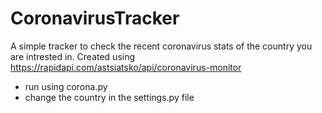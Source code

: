 # CoronavirusTracker

A simple tracker to check the recent coronavirus stats of the country you are intrested in.
Created using https://rapidapi.com/astsiatsko/api/coronavirus-monitor

- run using corona.py
- change the country in the settings.py file
